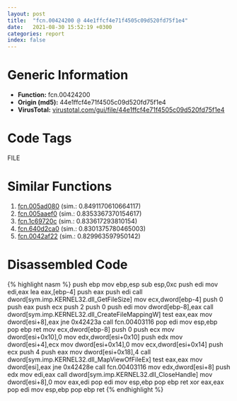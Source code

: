 ```yaml
---
layout: post
title:  "fcn.00424200 @ 44e1ffcf4e71f4505c09d520fd75f1e4"
date:   2021-08-30 15:52:19 +0300
categories: report
index: false
---
```


# Generic Information
- **Function:** fcn.00424200
- **Origin (md5):** 44e1ffcf4e71f4505c09d520fd75f1e4
- **VirusTotal:** [virustotal.com/gui/file/44e1ffcf4e71f4505c09d520fd75f1e4][virustotal_ref]

# Code Tags
<span class="tag" id="FILE">FILE</span>


# Similar Functions

1. [fcn.005ad080][similar_1_ref] (sim.: 0.8491170610664117)
2. [fcn.005aaef0][similar_2_ref] (sim.: 0.8353367370154617)
3. [fcn.1c69720c][similar_3_ref] (sim.: 0.833617293810154)
4. [fcn.640d2ca0][similar_4_ref] (sim.: 0.8301375780465003)
5. [fcn.0042af22][similar_5_ref] (sim.: 0.829963597950142)


# Disassembled Code

{% highlight nasm %}
push ebp
mov ebp,esp
sub esp,0xc
push edi
mov edi,eax
lea eax,[ebp-4]
push eax
push edi
call dword[sym.imp.KERNEL32.dll_GetFileSize]
mov ecx,dword[ebp-4]
push 0
push eax
push ecx
push 2
push 0
push edi
mov dword[ebp-8],eax
call dword[sym.imp.KERNEL32.dll_CreateFileMappingW]
test eax,eax
mov dword[esi+8],eax
jne 0x42423a
call fcn.00403116
pop edi
mov esp,ebp
pop ebp
ret
mov ecx,dword[ebp-8]
push 0
push ecx
mov dword[esi+0x10],0
mov edx,dword[esi+0x10]
push edx
mov dword[esi+4],ecx
mov dword[esi+0x14],0
mov ecx,dword[esi+0x14]
push ecx
push 4
push eax
mov dword[esi+0x18],4
call dword[sym.imp.KERNEL32.dll_MapViewOfFileEx]
test eax,eax
mov dword[esi],eax
jne 0x42428e
call fcn.00403116
mov edx,dword[esi+8]
push edx
mov edi,eax
call dword[sym.imp.KERNEL32.dll_CloseHandle]
mov dword[esi+8],0
mov eax,edi
pop edi
mov esp,ebp
pop ebp
ret
xor eax,eax
pop edi
mov esp,ebp
pop ebp
ret
{% endhighlight %}


[similar_1_ref]: /report/fcn.005ad080@d65363c7c6c188277432c9e4251c44e5
[similar_2_ref]: /report/fcn.005aaef0@d65363c7c6c188277432c9e4251c44e5
[similar_3_ref]: /report/fcn.1c69720c@2d079ba83dda3113f0607d58292b7a26
[similar_4_ref]: /report/fcn.640d2ca0@07e4412910bcf0f5969ef64c44eecb2d
[similar_5_ref]: /report/fcn.0042af22@e16f74a2849182d98050864255e902f8
[virustotal_ref]: https://www.virustotal.com/gui/file/44e1ffcf4e71f4505c09d520fd75f1e4